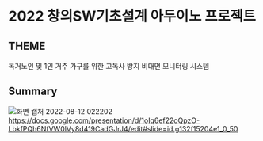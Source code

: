 # 2022 창의SW기초설계 아두이노 프로젝트
## THEME
독거노인 및 1인 거주 가구를 위한 고독사 방지 비대면 모니터링 시스템
## Summary
![화면 캡처 2022-08-12 022202](https://user-images.githubusercontent.com/81212131/184195066-e304ec8d-bbc5-4315-b012-9462853a76d8.png)
https://docs.google.com/presentation/d/1oIq6ef22oQpzO-LbkfPQh6NfVW0lVy8d419CadGJrJ4/edit#slide=id.g132f15204e1_0_50
